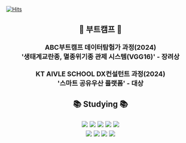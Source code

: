 [![Hits](https://hits.seeyoufarm.com/api/count/incr/badge.svg?url=https%3A%2F%2Fgithub.com%2Fmin-0&count_bg=%23555555&title_bg=%23323232&icon=github.svg&icon_color=%23FFFFFF&title=hits&edge_flat=false)](https://hits.seeyoufarm.com)

<h2 align="center"> 🏫 부트캠프 🏫 <br> </p>

<p align="center"><sub>ABC부트캠프 데이터탐험가 과정(2024)</sub> <br>
 <sub>'생태계교란종, 멸종위기종 관제 시스템(VGG16)' - 장려상</sub></p>
<sub>KT AIVLE SCHOOL DX컨설턴트 과정(2024)</sub><br>
 <sub>'스마트 공유우산 플랫폼' - 대상</sub></p>

<h2 align="center"> 📚 Studying 📚 <br> </p>


 
  <img src="https://img.shields.io/badge/Python-3776AB?style=round-square&logo=Python&logoColor=white"/> <img src="https://img.shields.io/badge/Streamlit-FF4B4B?style=round-square&logo=streamlit&logoColor=white"/>
  <img src="https://img.shields.io/badge/Pandas-150458?style=round-square&logo=pandas&logoColor=white"/> <img src="https://img.shields.io/badge/Jupyter-F37626?style=round-square&logo=jupyter&logoColor=white"/> <img src="https://img.shields.io/badge/Figma-F24E1E?style=round-square&logo=figma&logoColor=white"/>
  <br>
  <img src="https://img.shields.io/badge/Amazon%20S3-569A31?style=round-square&logo=amazons3&logoColor=white"/> <img src="https://img.shields.io/badge/Amazon%20RDS-527FFF?style=round-square&logo=amazonrds&logoColor=white"/> 
  <img src="https://img.shields.io/badge/Amazon%20Route%2053-8C4FFF?style=round-square&logo=amazonroute53&logoColor=white"/> <img src="https://img.shields.io/badge/Amazon%20EC2-FF9900?style=round-square&logo=amazonec2&logoColor=white"/>

 
<!--
<p align="right">
<a href="블로그 주소"><img src="https://img.shields.io/badge/My tech blog-A9BCF5?style=flat-square&logo=GitHub Sponsors&logoColor=white&link=블로그 주소"/></a>
<a href="인스타그램 주소" target="_blank"><img src="https://img.shields.io/badge/Instagram-E4405F?style=flat-square&logo=Instagram&logoColor=white"/></a>
</p>
-->

